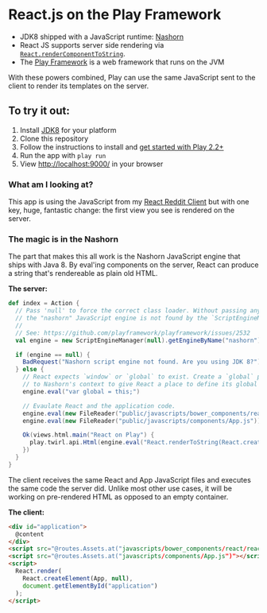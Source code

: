 React.js on the Play Framework
==============================

* JDK8 shipped with a JavaScript runtime: [Nashorn](http://openjdk.java.net/projects/nashorn/)
* React JS supports server side rendering via
  [`React.renderComponentToString`](http://facebook.github.io/react/docs/top-level-api.html#react.rendercomponenttostring).
* The [Play Framework](http://playframework.com/) is a web framework that runs
  on the JVM

With these powers combined, Play can use the same JavaScript sent to the client
to render its templates on the server.

## To try it out:

1. Install [JDK8](http://www.oracle.com/technetwork/java/javase/downloads/jdk8-downloads-2133151.html) for your platform
2. Clone this repository
3. Follow the instructions to install and
   [get started with Play 2.2+](http://playframework.com/documentation/2.2.x/Home)
4. Run the app with `play run`
5. View [http://localhost:9000/](http://localhost:9000/) in your browser

### What am I looking at?

This app is using the JavaScript from my
[React Reddit Client](https://github.com/ssorallen/react-reddit-client) but with
one key, huge, fantastic change: the first view you see is rendered on the
server.

### The magic is in the Nashorn

The part that makes this all work is the Nashorn JavaScript engine that ships
with Java 8. By eval'ing components on the server, React can produce a string
that's rendereable as plain old HTML.

**The server:**

```scala
def index = Action {
  // Pass 'null' to force the correct class loader. Without passing any param,
  // the "nashorn" JavaScript engine is not found by the `ScriptEngineManager`.
  //
  // See: https://github.com/playframework/playframework/issues/2532
  val engine = new ScriptEngineManager(null).getEngineByName("nashorn")

  if (engine == null) {
    BadRequest("Nashorn script engine not found. Are you using JDK 8?")
  } else {
    // React expects `window` or `global` to exist. Create a `global` pointing
    // to Nashorn's context to give React a place to define its global namespace.
    engine.eval("var global = this;")

    // Evaulate React and the application code.
    engine.eval(new FileReader("public/javascripts/bower_components/react/react-with-addons.js"))
    engine.eval(new FileReader("public/javascripts/components/App.js"))

    Ok(views.html.main("React on Play") {
      play.twirl.api.Html(engine.eval("React.renderToString(React.createElement(App));").toString)
    })
  }
}
```

The client receives the same React and App JavaScript files and executes the
same code the server did. Unlike most other use cases, it will be working on
pre-rendered HTML as opposed to an empty container.

**The client:**

```html
<div id="application">
  @content
</div>
<script src="@routes.Assets.at("javascripts/bower_components/react/react-with-addons.min.js")"></script>
<script src="@routes.Assets.at("javascripts/components/App.js")"></script>
<script>
  React.render(
    React.createElement(App, null),
    document.getElementById("application")
  );
</script>
```
